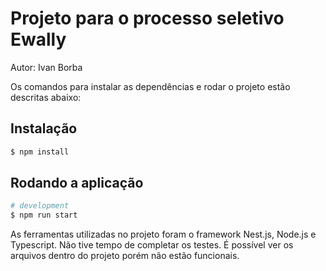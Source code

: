 # Projeto para o processo seletivo Ewally
Autor: Ivan Borba

Os comandos para instalar as dependências e rodar o projeto estão descritas abaixo:
## Instalação

```bash
$ npm install
```

## Rodando a aplicação

```bash
# development
$ npm run start
```

As ferramentas utilizadas no projeto foram o framework Nest.js, Node.js e Typescript.
Não tive tempo de completar os testes. É possível ver os arquivos dentro do projeto porém não estão funcionais.

